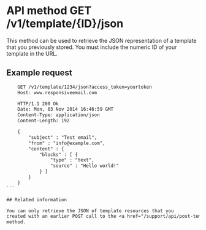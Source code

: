 # API method GET /v1/template/{ID}/json

This method can be used to retrieve the JSON representation of a template
that you previously stored. You must include the numeric ID of your
template in the URL.

## Example request

````txt
    GET /v1/template/1234/json?access_token=yourtoken
    Host: www.responsiveemail.com

    HTTP/1.1 200 Ok
    Date: Mon, 03 Nov 2014 16:46:59 GMT
    Content-Type: application/json
    Content-Length: 192

    {
        "subject" : "Test email",
        "from" : "info@example.com",
        "content" : {
            "blocks" : [ {
                "type" : "text",
                "source" : "Hello world!"
            } ]
        }
    }
```

## Related information

You can only retrieve the JSON of template resources that you
created with an earlier POST call to the <a href="/support/api/post-template">/v1/template</a>
method.
